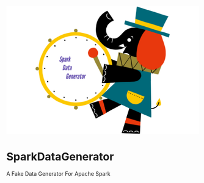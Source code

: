 ![image](https://raw.githubusercontent.com/josep2/SparkDataGenerator/master/data_generator_logo.png)
# SparkDataGenerator
A Fake Data Generator For Apache Spark
